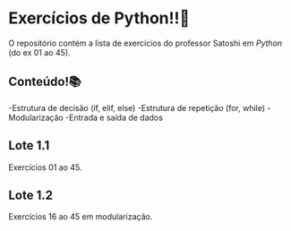 # Exercícios de Python!!🐍
O repositório contém a lista de exercícios do professor Satoshi em *Python* (do ex 01 ao 45).

## Conteúdo!📚
-Estrutura de decisão (if, elif, else)
-Estrutura de repetição (for, while)
-Modularização 
-Entrada e saída de dados

## Lote 1.1
Exercícios 01 ao 45.
## Lote 1.2
Exercícios 16 ao 45 em modularização. 
